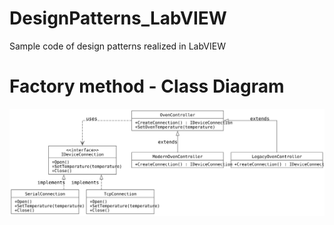 # DesignPatterns_LabVIEW
Sample code of design patterns realized in LabVIEW

# Factory method - Class Diagram
![Factory method - Class Diagram](assets/factoryMethodExample.svg)
